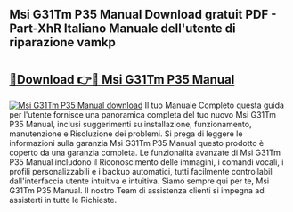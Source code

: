 ## Msi G31Tm P35 Manual Download gratuit PDF - Part-XhR Italiano Manuale dell'utente di riparazione vamkp

# <h2><a href="http://dfbsom.blite.top/?on=Msi+G31Tm+P35+Manual">🔗Download 👉🔴 Msi G31Tm P35 Manual</a></h2>

[![Msi G31Tm P35 Manual download](https://i.imgur.com/lujVjoI.png)](http://dfbsom.blite.top/?on=Msi+G31Tm+P35+Manual)
Il tuo Manuale Completo questa guida per l'utente fornisce una panoramica completa del tuo nuovo Msi G31Tm P35 Manual, inclusi suggerimenti su installazione, funzionamento, manutenzione e Risoluzione dei problemi. Si prega di leggere le informazioni sulla garanzia Msi G31Tm P35 Manual questo prodotto è coperto da una garanzia completa. Le funzionalità avanzate di Msi G31Tm P35 Manual includono il Riconoscimento delle immagini, i comandi vocali, i profili personalizzabili e i backup automatici, tutti facilmente controllabili dall'interfaccia utente intuitiva e intuitiva. Siamo sempre qui per te, Msi G31Tm P35 Manual. Il nostro Team di assistenza clienti si impegna ad assisterti in tutte le Richieste.
